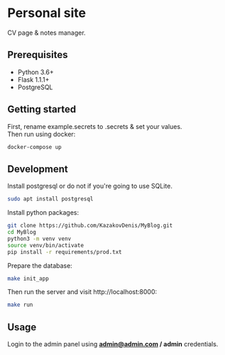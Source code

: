# Personal site
CV page & notes manager.

## Prerequisites
* Python 3.6+
* Flask 1.1.1+
* PostgreSQL

## Getting started
First, rename example.secrets to .secrets & set your values.  
Then run using docker:
```sh
docker-compose up
```

## Development
Install postgresql or do not if you're going to use SQLite.
```sh
sudo apt install postgresql
```
Install python packages:
```sh
git clone https://github.com/KazakovDenis/MyBlog.git
cd MyBlog
python3 -m venv venv
source venv/bin/activate
pip install -r requirements/prod.txt
```
Prepare the database:
```sh
make init_app
```
Then run the server and visit http://localhost:8000:
```sh
make run
```

## Usage
Login to the admin panel using **admin@admin.com / admin** credentials.  
